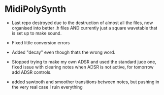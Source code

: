 # MidiPolySynth

- Last repo destroyed due to the destruction of almost all the files, now organised into better .h files AND currently just a square wavetable that is set up to make 
sound.

- Fixed little conversion errors

- Added "decay" even though thats the wrong word.

- Stopped trying to make my own ADSR and used the standard juce one, fixed issue with clearing notes when ADSR is not active, for tomorrow add ADSR controls. 

- added sawtooth and smoother transitions between notes, but pushing in the very real case I ruin everything 
